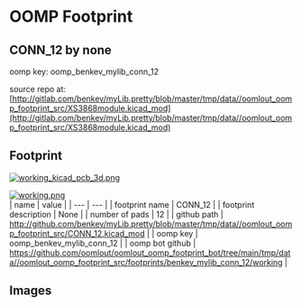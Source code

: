 # OOMP Footprint  
## CONN_12  by none  
  
oomp key: oomp_benkev_mylib_conn_12  
  
source repo at: [http://gitlab.com/benkev/myLib.pretty/blob/master/tmp/data//oomlout_oomp_footprint_src/XS3868module.kicad_mod](http://gitlab.com/benkev/myLib.pretty/blob/master/tmp/data//oomlout_oomp_footprint_src/XS3868module.kicad_mod)  
## Footprint  
  
[![working_kicad_pcb_3d.png](working_kicad_pcb_3d_600.png)](working_kicad_pcb_3d.png)  
  
[![working.png](working_600.png)](working.png)  
| name | value | 
| --- | --- | 
| footprint name | CONN_12 | 
| footprint description | None | 
| number of pads | 12 | 
| github path | http://github.com/benkev/myLib.pretty/blob/master/tmp/data//oomlout_oomp_footprint_src/CONN_12.kicad_mod | 
| oomp key | oomp_benkev_mylib_conn_12 | 
| oomp bot github | https://github.com/oomlout/oomlout_oomp_footprint_bot/tree/main/tmp/data//oomlout_oomp_footprint_src/footprints/benkev_mylib_conn_12/working | 
## Images  
